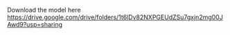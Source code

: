 Download the model here
https://drive.google.com/drive/folders/1t6lDv82NXPGEUdZSu7gxjn2mg00JAwd9?usp=sharing
